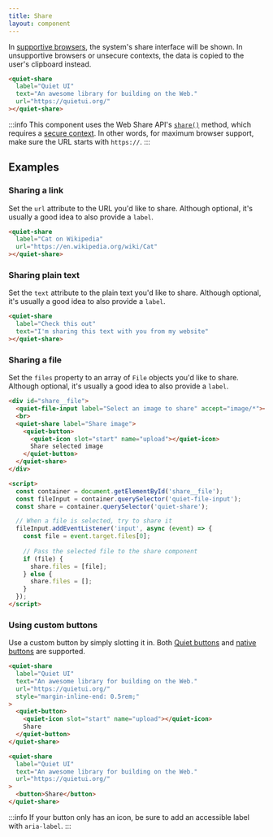 ```yaml
---
title: Share
layout: component
---
```


In [supportive browsers](https://caniuse.com/?search=navigator.share), the system's share interface will be shown. In unsupportive browsers or unsecure contexts, the data is copied to the user's clipboard instead.

```html {.example}
<quiet-share 
  label="Quiet UI" 
  text="An awesome library for building on the Web." 
  url="https://quietui.org/"
></quiet-share>
```

:::info
This component uses the Web Share API's [`share()`](https://developer.mozilla.org/en-US/docs/Web/API/Navigator/share) method, which requires a [secure context](https://developer.mozilla.org/en-US/docs/Web/Security/Secure_Contexts). In other words, for maximum browser support, make sure the URL starts with `https://`.
:::

## Examples

### Sharing a link

Set the `url` attribute to the URL you'd like to share. Although optional, it's usually a good idea to also provide a `label`.

```html {.example}
<quiet-share 
  label="Cat on Wikipedia" 
  url="https://en.wikipedia.org/wiki/Cat"
></quiet-share>
```

### Sharing plain text

Set the `text` attribute to the plain text you'd like to share. Although optional, it's usually a good idea to also provide a `label`.

```html {.example}
<quiet-share 
  label="Check this out"
  text="I'm sharing this text with you from my website"
></quiet-share>
```

### Sharing a file

Set the `files` property to an array of `File` objects you'd like to share. Although optional, it's usually a good idea to also provide a `label`.

```html {.example}
<div id="share__file">
  <quiet-file-input label="Select an image to share" accept="image/*"></quiet-file-input>
  <br>
  <quiet-share label="Share image">
    <quiet-button>
      <quiet-icon slot="start" name="upload"></quiet-icon>
      Share selected image
    </quiet-button>    
  </quiet-share>
</div>

<script>
  const container = document.getElementById('share__file');
  const fileInput = container.querySelector('quiet-file-input');    
  const share = container.querySelector('quiet-share');

  // When a file is selected, try to share it
  fileInput.addEventListener('input', async (event) => {
    const file = event.target.files[0];
    
    // Pass the selected file to the share component
    if (file) {
      share.files = [file];
    } else {
      share.files = [];
    }
  });
</script>
```

### Using custom buttons

Use a custom button by simply slotting it in. Both [Quiet buttons](/docs/components/button) and [native buttons](https://developer.mozilla.org/en-US/docs/Web/HTML/Element/button) are supported.

```html {.example}
<quiet-share
  label="Quiet UI" 
  text="An awesome library for building on the Web." 
  url="https://quietui.org/"
  style="margin-inline-end: 0.5rem;"
>
  <quiet-button>
    <quiet-icon slot="start" name="upload"></quiet-icon>
    Share
  </quiet-button>
</quiet-share>

<quiet-share 
  label="Quiet UI" 
  text="An awesome library for building on the Web." 
  url="https://quietui.org/"
>
  <button>Share</button>
</quiet-share>
```

:::info
If your button only has an icon, be sure to add an accessible label with `aria-label`.
:::
